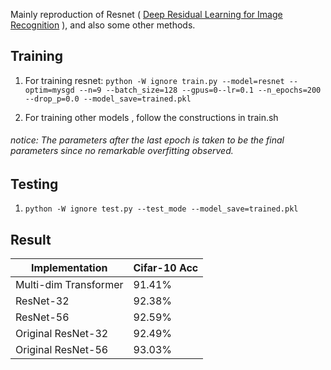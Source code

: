 Mainly reproduction of Resnet ( [Deep Residual Learning for Image Recognition](https://arxiv.org/pdf/1512.03385.pdf) ), and also some other methods.

## Training

1. For training resnet:
` python -W ignore train.py --model=resnet --optim=mysgd --n=9 --batch_size=128 --gpus=0--lr=0.1 --n_epochs=200 --drop_p=0.0 --model_save=trained.pkl `

2. For training other models , follow the constructions in train.sh 

###### notice: The parameters after the last epoch is taken to be the final parameters since no remarkable overfitting observed.

## Testing

1. `python -W ignore test.py --test_mode --model_save=trained.pkl `

## Result

Implementation              | Cifar-10 Acc
----------------------------|-----------
Multi-dim Transformer       |  91.41%
ResNet-32                   |  92.38%
ResNet-56                   |  92.59%
Original ResNet-32          |  92.49%
Original ResNet-56          |  93.03%
